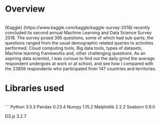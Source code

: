 <h1>Overview</h1></br>
[Kaggle] (https://www.kaggle.com/kaggle/kaggle-survey-2018) recently concluded its second annual Machine Learning and Data Science Survey 2018. The survey posed 395 questions, some of which had sub-parts; the questions ranged from the usual demographic related queries to activities performed, Cloud computing tools, Big data tools, types of datasets, Machine learning frameworks and, other challenging questions.
As an aspiring data scientist, I was curious to find out the daily grind the average respondent undergoes at work or at school, and see how I compared with the 23859 respondents who participated from 147 countries and territories.
</br>
<h1>Libraries used</h1></br>
```
Python 3.5.3
Pandas 0.23.4
Numpy 1.15.2
Matplotlib 2.2.2
Seaborn 0.9.0

D3.js 3.2.7






